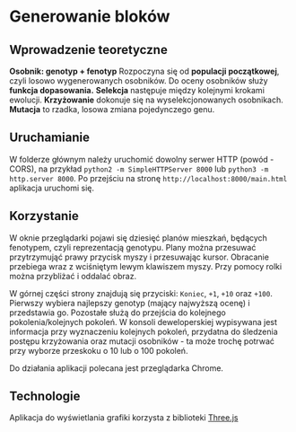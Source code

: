 # Generowanie bloków

## Wprowadzenie teoretyczne
**Osobnik: genotyp + fenotyp**
Rozpoczyna się od **populacji początkowej**, czyli losowo wygenerowanych osobników.
Do oceny osobników służy **funkcja dopasowania.**
**Selekcja** następuje między kolejnymi krokami ewolucji.
**Krzyżowanie** dokonuje się na wyselekcjonowanych osobnikach.
**Mutacja** to rzadka, losowa zmiana pojedynczego genu.

## Uruchamianie

W folderze głównym należy uruchomić dowolny serwer HTTP (powód - CORS), na przykład `python2 -m SimpleHTTPServer 8000` lub `python3 -m http.server 8000`.
Po przejściu na stronę `http://localhost:8000/main.html` aplikacja uruchomi się.

## Korzystanie

W oknie przeglądarki pojawi się dziesięć planów mieszkań, będących fenotypem, czyli reprezentacją genotypu. Plany można przesuwać przytrzymująć prawy przycisk myszy i przesuwając kursor. Obracanie przebiega wraz z wciśniętym lewym klawiszem myszy. Przy pomocy rolki można przybliżać i oddalać obraz.

W górnej części strony znajdują się przyciski: `Koniec`, `+1`, `+10` oraz `+100`. Pierwszy wybiera najlepszy genotyp (mający najwyższą ocenę) i przedstawia go. Pozostałe służą do przejścia do kolejnego pokolenia/kolejnych pokoleń. W konsoli deweloperskiej wypisywana jest informacja przy wyznaczeniu kolejnych pokoleń, przydatna do śledzenia postępu krzyżowania oraz mutacji osobników - ta może trochę potrwać przy wyborze przeskoku o 10 lub o 100 pokoleń.

Do działania aplikacji polecana jest przeglądarka Chrome.

## Technologie

Aplikacja do wyświetlania grafiki korzysta z biblioteki [Three.js](https://threejs.org/)
